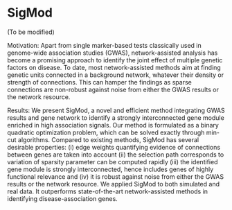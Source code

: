 # SigMod

(To be modified)

Motivation: Apart from single marker-based tests classically used in genome-wide association studies (GWAS), network-assisted analysis has become a promising approach to identify the joint effect of multiple genetic factors on disease. To date, most network-assisted methods aim at finding genetic units connected in a background network, whatever their density or strength of connections. This can hamper the findings as sparse connections are non-robust against noise from either the GWAS results or the network resource.

Results: We present SigMod, a novel and efficient method integrating GWAS results and gene network to identify a strongly interconnected gene module enriched in high association signals. Our method is formulated as a binary quadratic optimization problem, which can be solved exactly through min-cut algorithms. Compared to existing methods, SigMod has several desirable properties: (i) edge weights quantifying evidence of connections between genes are taken into account (ii) the selection path corresponds to variation of sparsity parameter can be computed rapidly (iii) the identified gene module is strongly interconnected, hence includes genes of highly functional relevance and (iv) it is robust against noise from either the GWAS results or the network resource. We applied SigMod to both simulated and real data. It outperforms state-of-the-art network-assisted methods in identifying disease-association genes.

